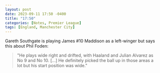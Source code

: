 ```yaml
---
layout: post
date: 2023-09-11 17:50 -0400
title: "17:50"
categories: [Notes, Premier League]
tags: [England, Manchester City]
---
```


Gareth Southgate is playing James #10 Maddison as a left-winger but says this about Phil Foden:

> "He plays wide right and drifted, with Haaland and Julian Alvarez as No 9 and No 10. [...] He definitely picked the ball up in those areas a lot but his start position was wide."


